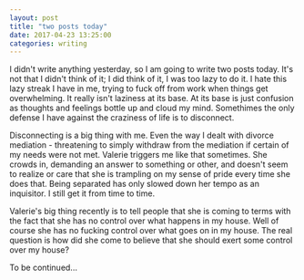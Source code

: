 ```yaml
---
layout: post
title: "two posts today"
date: 2017-04-23 13:25:00
categories: writing
---
```

I didn't write anything yesterday, so I am going to write two posts today. It's not that I didn't think of it; I did think of it, I was too lazy to do it. I hate this lazy streak I have in me, trying to fuck off from work when things get overwhelming. It really isn't laziness at its base. At its base is just confusion as thoughts and feelings bottle up and cloud my mind. Somethimes the only defense I have against the craziness of life is to disconnect.

Disconnecting is a big thing with me. Even the way I dealt with divorce mediation - threatening to simply withdraw from the mediation if certain of my needs were not met. Valerie triggers me like that sometimes. She crowds in, demanding an answer to something or other, and doesn't seem to realize or care that she is trampling on my sense of pride every time she does that. Being separated has only slowed down her tempo as an inquisitor. I still get it from time to time.

Valerie's big thing recently is to tell people that she is coming to terms with the fact that she has no control over what happens in my house. Well of course she has no fucking control over what goes on in my house. The real question is how did she come to believe that she should exert some control over my house?

To be continued...